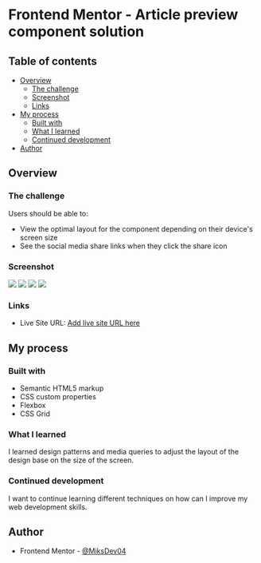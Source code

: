 # Frontend Mentor - Article preview component solution

## Table of contents

- [Overview](#overview)
  - [The challenge](#the-challenge)
  - [Screenshot](#screenshot)
  - [Links](#links)
- [My process](#my-process)
  - [Built with](#built-with)
  - [What I learned](#what-i-learned)
  - [Continued development](#continued-development)
- [Author](#author)


## Overview

### The challenge

Users should be able to:

- View the optimal layout for the component depending on their device's screen size
- See the social media share links when they click the share icon

### Screenshot

![][./screenshots/Screenshot(9).png]
![][./screenshots/Screenshot(10).png]
![][./screenshots/Screenshot(11).png]
![][./screenshots/Screenshot(12).png]

### Links

- Live Site URL: [Add live site URL here](https://your-live-site-url.com)


## My process

### Built with

- Semantic HTML5 markup
- CSS custom properties
- Flexbox
- CSS Grid

### What I learned

I learned design patterns and media queries to adjust the layout of the design base on the size of the screen.

### Continued development

I want to continue learning different techniques on how can I improve my web development skills.


## Author

- Frontend Mentor - [@MiksDev04](https://www.frontendmentor.io/profile/MiksDev04)


[./screenshots/Screenshot(9).png]: ./screenshots/Screenshot(9).png
[./screenshots/Screenshot(10).png]: ./screenshots/Screenshot(10).png
[./screenshots/Screenshot(11).png]: ./screenshots/Screenshot(11).png
[./screenshots/Screenshot(12).png]: ./screenshots/Screenshot(12).png